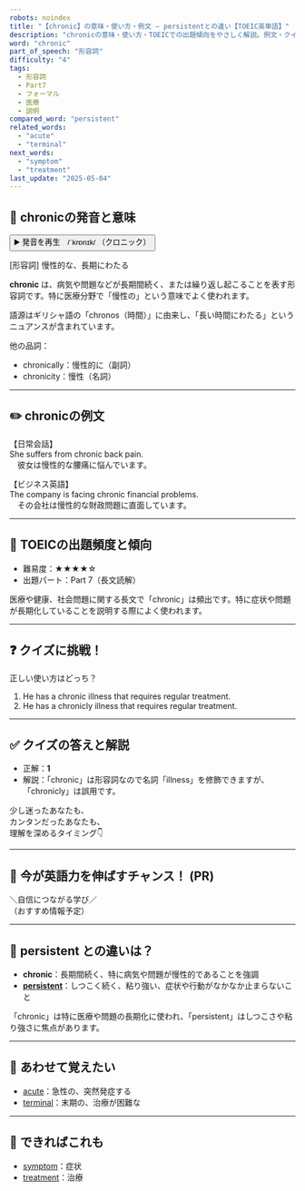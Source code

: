 ```yaml
---
robots: noindex
title: "【chronic】の意味・使い方・例文 ― persistentとの違い【TOEIC英単語】"
description: "chronicの意味・使い方・TOEICでの出題傾向をやさしく解説。例文・クイズ付きでpersistentとの違いもわかりやすく学べます。"
word: "chronic"
part_of_speech: "形容詞"
difficulty: "4"
tags:
  - 形容詞
  - Part7
  - フォーマル
  - 医療
  - 説明
compared_word: "persistent"
related_words:
  - "acute"
  - "terminal"
next_words:
  - "symptom"
  - "treatment"
last_update: "2025-05-04"
---
```


## 🔰 chronicの発音と意味

<button class="play-audio" onclick="playTTS('chronic')">
  <span class="play-audio-main">
    ▶️ 発音を再生　/ˈkrɒnɪk/
  </span>
  <span class="play-audio-sub">
    （クロニック）
  </span>
</button>

[形容詞] 慢性的な、長期にわたる

**chronic** は、病気や問題などが長期間続く、または繰り返し起こることを表す形容詞です。特に医療分野で「慢性の」という意味でよく使われます。

語源はギリシャ語の「chronos（時間）」に由来し、「長い時間にわたる」というニュアンスが含まれています。

他の品詞：  
- chronically：慢性的に（副詞）
- chronicity：慢性（名詞）

---

## ✏️ chronicの例文

【日常会話】  
She suffers from chronic back pain.  
　彼女は慢性的な腰痛に悩んでいます。

【ビジネス英語】  
The company is facing chronic financial problems.  
　その会社は慢性的な財政問題に直面しています。

---

## 🎯 TOEICの出題頻度と傾向

- 難易度：★★★★☆
- 出題パート：Part 7（長文読解）

医療や健康、社会問題に関する長文で「chronic」は頻出です。特に症状や問題が長期化していることを説明する際によく使われます。

---

## ❓ クイズに挑戦！

正しい使い方はどっち？

1. He has a chronic illness that requires regular treatment.  
2. He has a chronicly illness that requires regular treatment.

---

## ✅ クイズの答えと解説

- 正解：**1**
- 解説：「chronic」は形容詞なので名詞「illness」を修飾できますが、「chronicly」は誤用です。

少し迷ったあなたも、  
カンタンだったあなたも、  
理解を深めるタイミング👇️

---

## 🚀 今が英語力を伸ばすチャンス！ (PR)

<div class="info-center">
＼自信につながる学び／<br>  
（おすすめ情報予定）
</div>

---

## 🤔  persistent との違いは？

- **chronic**：長期間続く、特に病気や問題が慢性的であることを強調
- **[persistent](/word/persistent)**：しつこく続く、粘り強い、症状や行動がなかなか止まらないこと

「chronic」は特に医療や問題の長期化に使われ、「persistent」はしつこさや粘り強さに焦点があります。

---

## 🧩 あわせて覚えたい

- [acute](/word/acute)：急性の、突然発症する
- [terminal](/word/terminal)：末期の、治療が困難な

---

## 📖 できればこれも

- [symptom](/word/symptom)：症状
- [treatment](/word/treatment)：治療

<!-- cvid: aid07_bid18 -->
